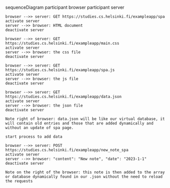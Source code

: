 sequenceDiagram
participant browser
participant server

    browser -->> server: GET https://studies.cs.helsinki.fi/exampleapp/spa
    activate server
    server -->> browser: HTML document
    deactivate server

    browser -->> server: GET https://studies.cs.helsinki.fi/exampleapp/main.css
    activate server
    server -->> browser: the css file
    deactivate server

    browser -->> server: GET https://studies.cs.helsinki.fi/exampleapp/spa.js
    activate server
    server -->> browser: the js file
    deactivate server

    browser -->> server: GET https://studies.cs.helsinki.fi/exampleapp/data.json
    activate server
    server -->> browser: the json file
    deactivate server

    Note right of browser: data.json will be like our virtual database, it will contain old entries and those that are added dynamically and without an update of spa page.

    start process to add data

    browser -->> server: POST https://studies.cs.helsinki.fi/exampleapp/new_note_spa
    activate server
    server -->> browser: "content": "New note", "date": "2023-1-1"
    deactivate server

    Note on the right of the browser: this note is then added to the array or database dynamically found in our .json without the need to reload the requests
